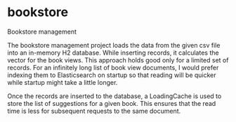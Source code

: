 # bookstore
 Bookstore management


The bookstore management project loads the data from the given csv file into an in-memory H2 database. While inserting records, it calculates the vector for the book views. This approach holds good only for a limited set of records. For an infinitely long list of book view documents, I would prefer indexing them to Elasticsearch on startup so that reading will be quicker while startup might take a little longer.

Once the records are inserted to the database, a LoadingCache is used to store the list of suggestions for a given book. This ensures that the read time is less for subsequent requests to the same document.
